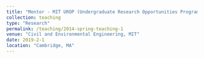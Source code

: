```yaml
---
title: "Mentor - MIT UROP (Undergraduate Research Opportunities Program)"
collection: teaching
type: "Research"
permalink: /teaching/2014-spring-teaching-1
venue: "Civil and Environmental Engineering, MIT"
date: 2019-2-1
location: "Cambridge, MA"
---
```

